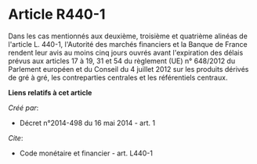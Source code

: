 # Article R440-1

Dans les cas mentionnés aux deuxième, troisième et quatrième alinéas de l'article L. 440-1, l'Autorité des marchés financiers
et la Banque de France rendent leur avis au moins cinq jours ouvrés avant l'expiration des délais prévus aux articles 17 à
19, 31 et 54 du règlement (UE) n° 648/2012 du Parlement européen et du Conseil du 4 juillet 2012 sur les produits dérivés de
gré à gré, les contreparties centrales et les référentiels centraux.

**Liens relatifs à cet article**

_Créé par_:

  - Décret n°2014-498 du 16 mai 2014 - art. 1

_Cite_:

  - Code monétaire et financier - art. L440-1
